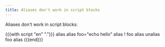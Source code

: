 ```yaml
---
title: Aliases don't work in script blocks
---
```


Aliases don't work in script blocks:

{{{with script "en" "."}}}
alias
alias foo="echo hello"
alias
! foo
alias
unalias foo
alias
{{{end}}}
